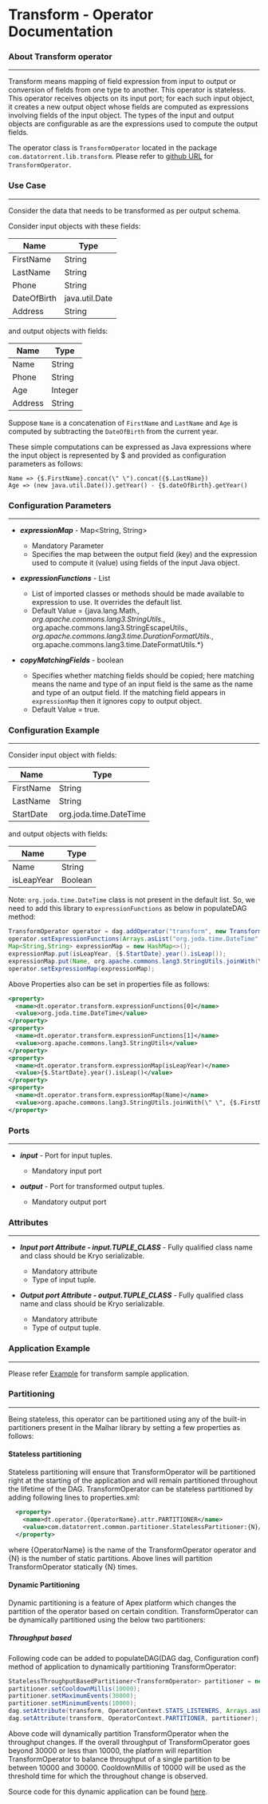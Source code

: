 Transform - Operator Documentation
==================================

### About Transform operator
----------------------------

Transform means mapping of field expression from input to output or conversion of fields from one type to another.
This operator is stateless. This operator receives objects on its input port; for each such input object, it creates a new output object whose fields are computed as expressions involving fields of the input object. 
The types of the input and output objects are configurable as are the expressions used to compute the output fields. 

The operator class is `TransformOperator` located in the package `com.datatorrent.lib.transform`.
Please refer to [github URL](https://github.com/apache/apex-malhar/blob/master/library/src/main/java/com/datatorrent/lib/transform/TransformOperator.java) for `TransformOperator`.


### Use Case
------------

Consider the data that needs to be transformed as per output schema.

Consider input objects with these fields:

| Name        | Type           |
|-------------|----------------|
| FirstName   | String         |
| LastName    | String         |
| Phone       | String         |
| DateOfBirth | java.util.Date |
| Address     | String         |
 
 and output objects with fields: 
 
| Name    | Type    |
|---------|---------|
| Name    | String  |
| Phone   | String  |
| Age     | Integer |
| Address | String  |
 
Suppose `Name` is a concatenation of `FirstName` and `LastName` and 
        `Age` is computed by subtracting the `DateOfBirth` from the current year.

These simple computations can be expressed as Java expressions where the input object is
represented by $ and provided as configuration parameters as follows:

```
Name => {$.FirstName}.concat(\" \").concat({$.LastName})
Age => (new java.util.Date()).getYear() - {$.dateOfBirth}.getYear()
```

### Configuration Parameters
-----------------------------

-   ***expressionMap*** -   Map<String, String>
    -   Mandatory Parameter
    -   Specifies the map between the output field (key) and the expression used to compute it (value) using fields of the input Java object.

-   ***expressionFunctions*** -   List<String>
    -   List of imported classes or methods should be made available to expression to use. It overrides the default list.
    -   Default Value = {java.lang.Math.*, org.apache.commons.lang3.StringUtils.*, org.apache.commons.lang3.StringEscapeUtils.*, org.apache.commons.lang3.time.DurationFormatUtils.*, org.apache.commons.lang3.time.DateFormatUtils.*}

        
-   ***copyMatchingFields*** -   boolean
    -   Specifies whether matching fields should be copied; here matching means the name and type of an input field is the same as the name and type of an output field. 
        If the matching field appears in `expressionMap` then it ignores copy to output object.
    -   Default Value = true.
    
### Configuration Example
-------------------------

Consider input object with fields:

| Name      | Type                   |
|-----------|------------------------|
| FirstName | String                 |
| LastName  | String                 |
| StartDate | org.joda.time.DateTime |

and output objects with fields:

| Name       | Type    |
|------------|---------|
| Name       | String  |
| isLeapYear | Boolean |

Note: `org.joda.time.DateTime` class is not present in the default list. So, we need to add this library to `expressionFunctions` as below in populateDAG method:
```java
TransformOperator operator = dag.addOperator("transform", new TransformOperator());
operator.setExpressionFunctions(Arrays.asList("org.joda.time.DateTime", org.apache.commons.lang3.StringUtils));
Map<String,String> expressionMap = new HashMap<>();
expressionMap.put(isLeapYear, {$.StartDate}.year().isLeap());
expressionMap.put(Name, org.apache.commons.lang3.StringUtils.joinWith(\" \", {$.FirstName},{$.LastName});
operator.setExpressionMap(expressionMap);
```

Above Properties also can be set in properties file as follows:

```xml
<property>
  <name>dt.operator.transform.expressionFunctions[0]</name>
  <value>org.joda.time.DateTime</value>
</property>     
<property>
  <name>dt.operator.transform.expressionFunctions[1]</name>
  <value>org.apache.commons.lang3.StringUtils</value>
</property>
<property>
  <name>dt.operator.transform.expressionMap(isLeapYear)</name>
  <value>{$.StartDate}.year().isLeap()</value>
</property>
<property>
  <name>dt.operator.transform.expressionMap(Name)</name>
  <value>org.apache.commons.lang3.StringUtils.joinWith(\" \", {$.FirstName}, {$.LastName})</value>
</property>
```
        
### Ports
----------

-   ***input*** -   Port for input tuples.
    -   Mandatory input port
    
-   ***output***    -   Port for transformed output tuples.
    -   Mandatory output port

### Attributes
---------------
-   ***Input port Attribute - input.TUPLE\_CLASS*** - Fully qualified class name and class should be Kryo serializable.
    -   Mandatory attribute
    -   Type of input tuple.

-   ***Output port Attribute - output.TUPLE\_CLASS*** - Fully qualified class name and class should be Kryo serializable.
    -   Mandatory attribute
    -   Type of output tuple.
    
### Application Example
------------------------

Please refer [Example](https://github.com/DataTorrent/examples/tree/master/tutorials/transform) for transform sample application.

### Partitioning
----------------
Being stateless, this operator can be partitioned using any of the built-in partitioners present in the Malhar library by setting a few properties as follows:

#### Stateless partitioning
Stateless partitioning will ensure that TransformOperator will be partitioned right at the starting of the application and will remain partitioned throughout the lifetime of the DAG.
TransformOperator can be stateless partitioned by adding following lines to properties.xml:

```xml
  <property>
    <name>dt.operator.{OperatorName}.attr.PARTITIONER</name>
    <value>com.datatorrent.common.partitioner.StatelessPartitioner:{N}/value>
  </property>
```

where {OperatorName} is the name of the TransformOperator operator and
      {N} is the number of static partitions.
Above lines will partition TransformOperator statically {N} times. 

#### Dynamic Partitioning
Dynamic partitioning is a feature of Apex platform which changes the partition of the operator based on certain condition.
TransformOperator can be dynamically partitioned using the below two partitioners:

##### Throughput based
Following code can be added to populateDAG(DAG dag, Configuration conf) method of application to dynamically partitioning TransformOperator:
```java
StatelessThroughputBasedPartitioner<TransformOperator> partitioner = new StatelessThroughputBasedPartitioner<>();
partitioner.setCooldownMillis(10000);
partitioner.setMaximumEvents(30000);
partitioner.setMinimumEvents(10000);
dag.setAttribute(transform, OperatorContext.STATS_LISTENERS, Arrays.asList(new StatsListener[]{partitioner}));
dag.setAttribute(transform, OperatorContext.PARTITIONER, partitioner);
```

Above code will dynamically partition TransformOperator when the throughput changes.
If the overall throughput of TransformOperator goes beyond 30000 or less than 10000, the platform will repartition TransformOperator 
to balance throughput of a single partition to be between 10000 and 30000.
CooldownMillis of 10000 will be used as the threshold time for which the throughout change is observed.

Source code for this dynamic application can be found [here](https://github.com/DataTorrent/examples/blob/master/tutorials/transform/src/main/java/com/example/transform/DynamicTransformApplication.java).